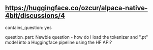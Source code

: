 ## https://huggingface.co/ozcur/alpaca-native-4bit/discussions/4

contains_question: yes

question_part: Newbie question - how do I load the tokenizer and ".pt" model into a Huggingface pipeline using the HF API?